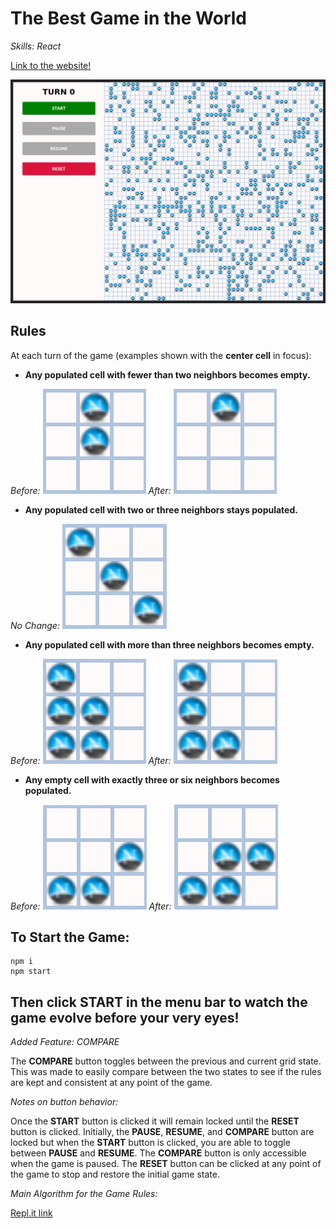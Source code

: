 # The Best Game in the World

_Skills: React_

[Link to the website!](https://netscape-evolve.surge.sh/)

![Main image of menu and board](https://raw.githubusercontent.com/JamesScript7/the-best-game-in-the-world/master/public/images/rules/main.png)

## Rules

At each turn of the game (examples shown with the __center cell__ in focus):

* __Any populated cell with fewer than two neighbors becomes empty.__

_Before:_
![Rule 1 before image](https://raw.githubusercontent.com/JamesScript7/the-best-game-in-the-world/master/public/images/rules/1-before.png)
_After:_
![Rule 1 before image](https://raw.githubusercontent.com/JamesScript7/the-best-game-in-the-world/master/public/images/rules/1-after.png)
* __Any populated cell with two or three neighbors stays populated.__

_No Change:_
![Rule 2 no change image](https://raw.githubusercontent.com/JamesScript7/the-best-game-in-the-world/master/public/images/rules/2-nochange.png)
* __Any populated cell with more than three neighbors becomes empty.__

_Before:_
![Rule 3 before image](https://raw.githubusercontent.com/JamesScript7/the-best-game-in-the-world/master/public/images/rules/3-before.png)
_After:_
![Rule 3 after image](https://raw.githubusercontent.com/JamesScript7/the-best-game-in-the-world/master/public/images/rules/3-after.png)
* __Any empty cell with exactly three or six neighbors becomes populated.__

_Before:_
![Rule 4 before image](https://raw.githubusercontent.com/JamesScript7/the-best-game-in-the-world/master/public/images/rules/4-before.png)
_After:_
![Rule 4 before image](https://raw.githubusercontent.com/JamesScript7/the-best-game-in-the-world/master/public/images/rules/4-after.png)

## To Start the Game:

```
npm i
npm start
```

## Then click START in the menu bar to watch the game evolve before your very eyes!

_Added Feature: COMPARE_

The __COMPARE__ button toggles between the previous and current grid state. This was
made to easily compare between the two states to see if the rules are kept and consistent
at any point of the game.

_Notes on button behavior:_

Once the __START__ button is clicked it will remain locked until the
__RESET__ button is clicked. Initially, the __PAUSE__, __RESUME__, and __COMPARE__ button
are locked but when the __START__ button is clicked, you
are able to toggle between __PAUSE__ and __RESUME__. The __COMPARE__ button is only accessible
when the game is paused. The __RESET__ button can be clicked at any point of the game to stop
and restore the initial game state.

_Main Algorithm for the Game Rules:_

[Repl.it link](https://repl.it/@jamesscript7/brainForGameLoop)
